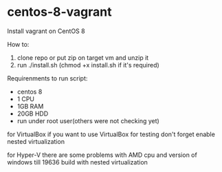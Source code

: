 # centos-8-vagrant
Install vagrant on CentOS 8

How to:

1. clone repo or put zip on target vm and unzip it
2. run ./install.sh (chmod +x install.sh if it's required)

Requirenments to run script:
- centos 8
- 1 CPU
- 1GB RAM
- 20GB HDD
- run under root user(others were not checking yet)

for VirtualBox
if you want to use VirtualBox for testing don't forget enable nested virtualization

for Hyper-V
there are some problems with AMD cpu and version of windows till 19636 build with nested virtualization
